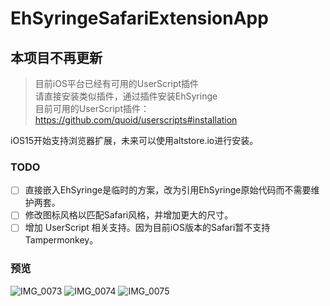 # EhSyringeSafariExtensionApp


## 本项目不再更新
> 目前iOS平台已经有可用的UserScript插件 <br>
> 请直接安装类似插件，通过插件安装EhSyringe <br>
> 目前可用的UserScript插件： https://github.com/quoid/userscripts#installation



iOS15开始支持浏览器扩展，未来可以使用altstore.io进行安装。

### TODO
* [ ] 直接嵌入EhSyringe是临时的方案，改为引用EhSyringe原始代码而不需要维护两套。
* [ ] 修改图标风格以匹配Safari风格，并增加更大的尺寸。
* [ ] 增加 UserScript 相关支持。因为目前iOS版本的Safari暂不支持Tampermonkey。

### 预览
![IMG_0073](https://user-images.githubusercontent.com/5716100/125611943-1c7a4025-c817-486c-b651-724d219e6bda.PNG)
![IMG_0074](https://user-images.githubusercontent.com/5716100/125611951-46e5f781-3b78-4666-84f6-34f70e5ef32c.PNG)
![IMG_0075](https://user-images.githubusercontent.com/5716100/125611974-ccc5ecff-342b-45b8-8c3d-f91f9caf6af9.PNG)
